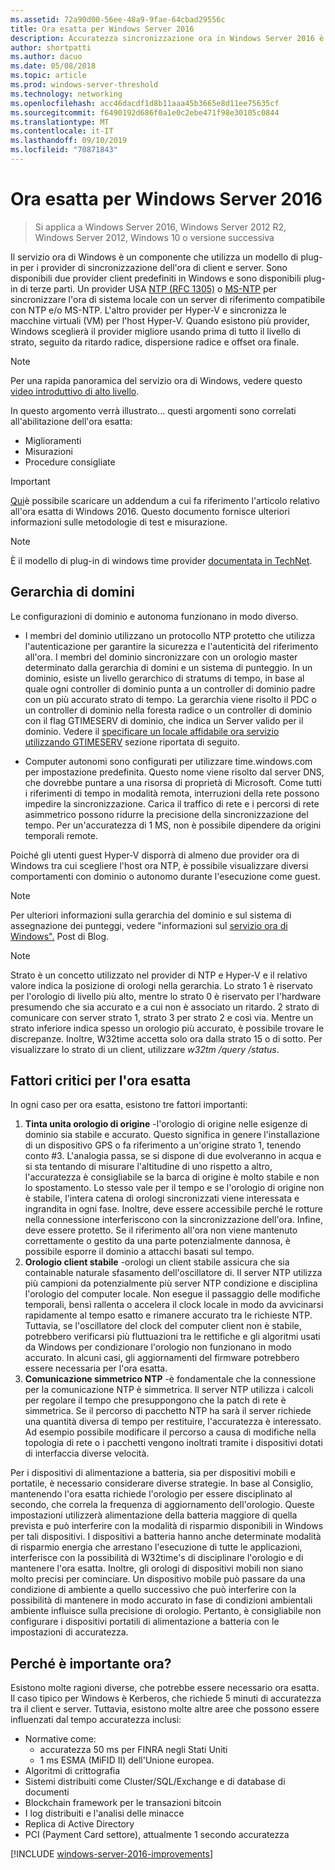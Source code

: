 ```yaml
---
ms.assetid: 72a90d00-56ee-48a9-9fae-64cbad29556c
title: Ora esatta per Windows Server 2016
description: Accuratezza sincronizzazione ora in Windows Server 2016 è stata migliorata sostanzialmente, garantendo contemporaneamente all'indietro NTP la compatibilità con le versioni precedenti di Windows.
author: shortpatti
ms.author: dacuo
ms.date: 05/08/2018
ms.topic: article
ms.prod: windows-server-threshold
ms.technology: networking
ms.openlocfilehash: acc46dacdf1d8b11aaa45b3665e8d11ee75635cf
ms.sourcegitcommit: f6490192d686f0a1e0c2ebe471f98e30105c0844
ms.translationtype: MT
ms.contentlocale: it-IT
ms.lasthandoff: 09/10/2019
ms.locfileid: "70871843"
---
```

# <a name="accurate-time-for-windows-server-2016"></a>Ora esatta per Windows Server 2016

>Si applica a Windows Server 2016, Windows Server 2012 R2, Windows Server 2012, Windows 10 o versione successiva

Il servizio ora di Windows è un componente che utilizza un modello di plug-in per i provider di sincronizzazione dell'ora di client e server.  Sono disponibili due provider client predefiniti in Windows e sono disponibili plug-in di terze parti. Un provider USA [NTP (RFC 1305)](https://tools.ietf.org/html/rfc1305) o [MS-NTP](https://msdn.microsoft.com/library/cc246877.aspx) per sincronizzare l'ora di sistema locale con un server di riferimento compatibile con NTP e/o MS-NTP. L'altro provider per Hyper-V e sincronizza le macchine virtuali (VM) per l'host Hyper-V.  Quando esistono più provider, Windows sceglierà il provider migliore usando prima di tutto il livello di strato, seguito da ritardo radice, dispersione radice e offset ora finale.

> [!NOTE]
> Per una rapida panoramica del servizio ora di Windows, vedere questo [video introduttivo di alto livello](https://aka.ms/WS2016TimeVideo).

In questo argomento verrà illustrato... questi argomenti sono correlati all'abilitazione dell'ora esatta: 

- Miglioramenti
- Misurazioni
- Procedure consigliate

> [!IMPORTANT]
> [Qui](https://windocs.blob.core.windows.net/windocs/WindowsTimeSyncAccuracy_Addendum.pdf)è possibile scaricare un addendum a cui fa riferimento l'articolo relativo all'ora esatta di Windows 2016.  Questo documento fornisce ulteriori informazioni sulle metodologie di test e misurazione.

> [!NOTE] 
> È il modello di plug-in di windows time provider [documentata in TechNet](https://msdn.microsoft.com/library/windows/desktop/ms725475%28v=vs.85%29.aspx).

## <a name="domain-hierarchy"></a>Gerarchia di domini
Le configurazioni di dominio e autonoma funzionano in modo diverso.

- I membri del dominio utilizzano un protocollo NTP protetto che utilizza l'autenticazione per garantire la sicurezza e l'autenticità del riferimento all'ora.  I membri del dominio sincronizzare con un orologio master determinato dalla gerarchia di domini e un sistema di punteggio.  In un dominio, esiste un livello gerarchico di stratums di tempo, in base al quale ogni controller di dominio punta a un controller di dominio padre con un più accurato strato di tempo.  La gerarchia viene risolto il PDC o un controller di dominio nella foresta radice o un controller di dominio con il flag GTIMESERV di dominio, che indica un Server valido per il dominio.  Vedere il [specificare un locale affidabile ora servizio utilizzando GTIMESERV](#GTIMESERV) sezione riportata di seguito.

- Computer autonomi sono configurati per utilizzare time.windows.com per impostazione predefinita.  Questo nome viene risolto dal server DNS, che dovrebbe puntare a una risorsa di proprietà di Microsoft.  Come tutti i riferimenti di tempo in modalità remota, interruzioni della rete possono impedire la sincronizzazione.  Carica il traffico di rete e i percorsi di rete asimmetrico possono ridurre la precisione della sincronizzazione del tempo.  Per un'accuratezza di 1 MS, non è possibile dipendere da origini temporali remote.

Poiché gli utenti guest Hyper-V disporrà di almeno due provider ora di Windows tra cui scegliere l'host ora NTP, è possibile visualizzare diversi comportamenti con dominio o autonomo durante l'esecuzione come guest.

> [!NOTE] 
> Per ulteriori informazioni sulla gerarchia del dominio e sul sistema di assegnazione dei punteggi, vedere "informazioni sul [servizio ora di Windows".](https://blogs.msdn.microsoft.com/w32time/2007/07/07/what-is-windows-time-service/) Post di Blog.

> [!NOTE]
> Strato è un concetto utilizzato nel provider di NTP e Hyper-V e il relativo valore indica la posizione di orologi nella gerarchia.  Lo strato 1 è riservato per l'orologio di livello più alto, mentre lo strato 0 è riservato per l'hardware presumendo che sia accurato e a cui non è associato un ritardo.  2 strato di comunicare con server strato 1, strato 3 per strato 2 e così via.  Mentre un strato inferiore indica spesso un orologio più accurato, è possibile trovare le discrepanze.  Inoltre, W32time accetta solo ora dalla strato 15 o di sotto.  Per visualizzare lo strato di un client, utilizzare *w32tm /query /status*.

## <a name="critical-factors-for-accurate-time"></a>Fattori critici per l'ora esatta
In ogni caso per ora esatta, esistono tre fattori importanti:

1. **Tinta unita orologio di origine** -l'orologio di origine nelle esigenze di dominio sia stabile e accurato. Questo significa in genere l'installazione di un dispositivo GPS o fa riferimento a un'origine strato 1, tenendo conto #3. L'analogia passa, se si dispone di due evolveranno in acqua e si sta tentando di misurare l'altitudine di uno rispetto a altro, l'accuratezza è consigliabile se la barca di origine è molto stabile e non lo spostamento. Lo stesso vale per il tempo e se l'orologio di origine non è stabile, l'intera catena di orologi sincronizzati viene interessata e ingrandita in ogni fase. Inoltre, deve essere accessibile perché le rotture nella connessione interferiscono con la sincronizzazione dell'ora. Infine, deve essere protetto. Se il riferimento all'ora non viene mantenuto correttamente o gestito da una parte potenzialmente dannosa, è possibile esporre il dominio a attacchi basati sul tempo.
2. **Orologio client stabile** -orologi un client stabile assicura che sia containable naturale sfasamento dell'oscillatore di.  Il server NTP utilizza più campioni da potenzialmente più server NTP condizione e disciplina l'orologio del computer locale.  Non esegue il passaggio delle modifiche temporali, bensì rallenta o accelera il clock locale in modo da avvicinarsi rapidamente al tempo esatto e rimanere accurato tra le richieste NTP.  Tuttavia, se l'oscillatore del clock del computer client non è stabile, potrebbero verificarsi più fluttuazioni tra le rettifiche e gli algoritmi usati da Windows per condizionare l'orologio non funzionano in modo accurato.  In alcuni casi, gli aggiornamenti del firmware potrebbero essere necessaria per l'ora esatta.
3. **Comunicazione simmetrico NTP** -è fondamentale che la connessione per la comunicazione NTP è simmetrica.  Il server NTP utilizza i calcoli per regolare il tempo che presuppongono che la patch di rete è simmetrica.  Se il percorso di pacchetto NTP ha sarà il server richiede una quantità diversa di tempo per restituire, l'accuratezza è interessato.  Ad esempio possibile modificare il percorso a causa di modifiche nella topologia di rete o i pacchetti vengono inoltrati tramite i dispositivi dotati di interfaccia diverse velocità.

Per i dispositivi di alimentazione a batteria, sia per dispositivi mobili e portatile, è necessario considerare diverse strategie.  In base al Consiglio, mantenendo l'ora esatta richiede l'orologio per essere disciplinato al secondo, che correla la frequenza di aggiornamento dell'orologio. Queste impostazioni utilizzerà alimentazione della batteria maggiore di quella prevista e può interferire con la modalità di risparmio disponibili in Windows per tali dispositivi. I dispositivi a batteria hanno anche determinate modalità di risparmio energia che arrestano l'esecuzione di tutte le applicazioni, interferisce con la possibilità di W32time's di disciplinare l'orologio e di mantenere l'ora esatta. Inoltre, gli orologi di dispositivi mobili non siano molto precisi per cominciare.  Un dispositivo mobile può passare da una condizione di ambiente a quello successivo che può interferire con la possibilità di mantenere in modo accurato in fase di condizioni ambientali ambiente influisce sulla precisione di orologio.  Pertanto, è consigliabile non configurare i dispositivi portatili di alimentazione a batteria con le impostazioni di accuratezza. 

## <a name="why-is-time-important"></a>Perché è importante ora?  
Esistono molte ragioni diverse, che potrebbe essere necessario ora esatta.  Il caso tipico per Windows è Kerberos, che richiede 5 minuti di accuratezza tra il client e server.  Tuttavia, esistono molte altre aree che possono essere influenzati dal tempo accuratezza inclusi:


- Normative come:
    - accuratezza 50 ms per FINRA negli Stati Uniti
    - 1 ms ESMA (MiFID II) dell'Unione europea.
- Algoritmi di crittografia
- Sistemi distribuiti come Cluster/SQL/Exchange e di database di documenti
- Blockchain framework per le transazioni bitcoin
- I log distribuiti e l'analisi delle minacce 
- Replica di Active Directory
- PCI (Payment Card settore), attualmente 1 secondo accuratezza



[!INCLUDE [windows-server-2016-improvements](windows-server-2016-improvements.md)]
